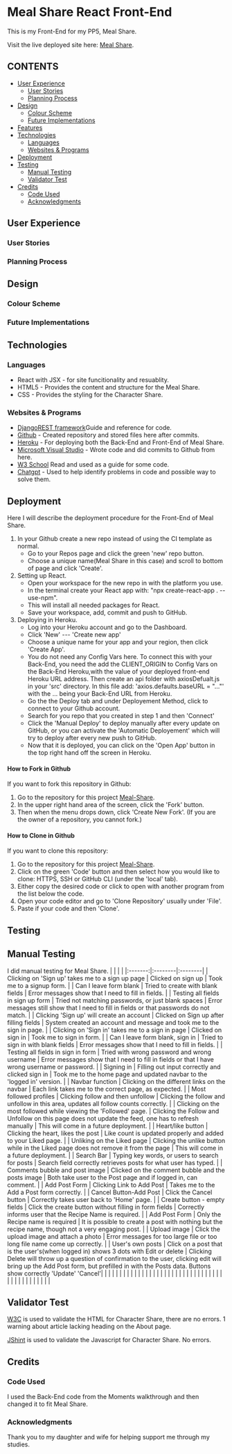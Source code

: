 # Meal Share React Front-End

This is my Front-End for my PP5, Meal Share. 

Visit the live deployed site here: [Meal Share](https://meal-share-b5f074a2fcfd.herokuapp.com/).

## CONTENTS

* [User Experience](#user-experience-ux)
  * [User Stories](#user-stories)
  * [Planning Process](#planning-process)
* [Design](#design)
  * [Colour Scheme](#colour-scheme)
  * [Future Implementations](#future-implementations)
* [Features](#features)
* [Technologies](#technologies)
  * [Languages](#languages)
  * [Websites & Programs](#websites-programs)
* [Deployment](#deployment)
* [Testing](#testing)
   * [Manual Testing](#manual-testing)
   * [Validator Test](#validator-test)
* [Credits](#credits)
  * [Code Used](#code-used)
  * [Acknowledgments](#acknowledgments)

## User Experience

### User Stories

### Planning Process

## Design

### Colour Scheme

### Future Implementations



## Technologies 

### Languages
* React with JSX - for site funcitionality and resuablity.
* HTML5 - Provides the content and structure for the Meal Share.
* CSS - Provides the styling for the Character Share.


###  Websites & Programs 

* [DjangoREST framework](https://www.django-rest-framework.org/)Guide and reference for code.
* [Github](https://github.com/) - Created repository and stored files here after commits. 
* [Heroku](https://heroku.com/) - For deploying both the Back-End and Front-End of Meal Share.
* [Microsoft Visual Studio](https://visualstudio.microsoft.com/) - Wrote code and did commits to Github from here.
* [W3 School](https://www.w3schools.com/) Read and used as a guide for some code.
* [Chatgpt](https://chat.openai.com/) - Used to help identify problems in code and possible way to solve them.


## Deployment 
Here I will describe the deployment procedure for the Front-End of Meal Share.

1. In your Github create a new repo instead of using the CI template as normal.
    * Go to your Repos page and click the green 'new' repo button.
    * Choose a unique name(Meal Share in this case) and scroll to bottom of page and click 'Create'.
2. Setting up React.
    * Open your workspace for the new repo in with the platform you use.
    * In the terminal create your React app with: "npx create-react-app . --use-npm".
    * This will install all needed packages for React.
    * Save your workspace, add, commit and push to GitHub.
3. Deploying in Heroku.
    * Log into your Heroku account and go to the Dashboard.
    * Click 'New' --- 'Create new app'
    * Choose a unique name for your app and your region, then click 'Create App'.
    * You do not need any Config Vars here. To connect this with your Back-End, you need the add the CLIENT_ORIGIN to Config Vars on the Back-End Heroku,with the value of your deployed front-end Heroku URL address. Then create an api folder with axiosDefualt.js in your 'src' directory. In this file add: 'axios.defaults.baseURL = "..."' with the ... being your Back-End URL from Heroku.
    * Go the the Deploy tab and under Deployement Method, click to connect to your Github account.
    * Search for you repo that you created in step 1 and then 'Connect'
    * Click the 'Manual Deploy' to deploy manually after every update on GitHub, or you can activate the 'Automatic Deployement' which will try to deploy after every new push to GitHub.
    * Now that it is deployed, you can click on the 'Open App' button in the top right hand off the screen in Heroku.

#### How to Fork in Github

If you want to fork this repository in Github:

1. Go to the repository for this project [Meal-Share](https://github.com/reltoom/Meal-Share).
2. In the upper right hand area of the screen, click the 'Fork' button.
3. Then when the menu drops down, click 'Create New Fork'. (If you are the owner of a repository, you cannot fork.) 

#### How to Clone in Github

If you want to clone this repository:

1. Go to the repository for this project [Meal-Share](https://github.com/reltoom/Meal-Share).
3. Click on the green 'Code' button and then select how you would like to clone: HTTPS, SSH or GitHub CLI (under the 'local' tab). 
4. Either copy the desired code or click to open with another program from the list below the code.
4. Open your code editor and go to 'Clone Repository' usually under 'File'.
5. Paste if your code and then 'Clone'.

## Testing
## Manual Testing
I did manual testing for Meal Share.
| | | |
|:-------:|:--------|:--------|
| Clicking on 'Sign up' takes me to a sign up page | Clicked on sign up | Took me to a signup form. |
| Can I leave form blank | Tried to create with blank fields | Error messages show that I need to fill in fields. |
| Testing all fields in sign up form | Tried not matching passwords, or just blank spaces | Error messages still show that I need to fill in fields or that passwords do not match. |
| Clicking 'Sign up' will create an account | Clicked on Sign up after filling fields | System created an account and message and took me to the sign in page. |
| Clicking on 'Sign in' takes me to a sign in page | Clicked on sign in | Took me to sign in form. |
| Can I leave form blank, sign in | Tried to sign in with blank fields | Error messages show that I need to fill in fields. |
| Testing all fields in sign in form | Tried with wrong password and wrong username | Error messages show that I need to fill in fields or that I have wrong username or password. |
| Signing in | Filling out input correctly and clicked sign in | Took me to the home page and updated navbar to the 'logged in' version. |
| Navbar function | Clicking on the different links on the navbar | Each link takes me to the correct page, as expected. |
| Most followed profiles | Clicking follow and then unfollow | Clicking the follow and unfollow in this area, updates all follow counts correctly. |
| Clicking on the most followed while viewing the 'Followed' page. | Clicking the Follow and Unfollow on this page does not update the feed, one has to refresh manually | This will come in a future deployment. |
| Heart/like button | Clicking the heart, likes the post | Like count is updated properly and added to your Liked page. |
| Unliking on the Liked page | Clicking the unlike button while in the Liked page does not remove it from the page | This will come in a future deployment. |
| Search Bar | Typing key words, or users to search for posts | Search field correctly retrieves posts for what user has typed. |
| Comments bubble and post image | Clicked on the comment bubble and the posts image | Both take user to the Post page and if logged in, can comment. |
| Add Post Form | Clicking Link to Add Post | Takes me to the Add a Post form correctly. |
| Cancel Button-Add Post | Click the Cancel button | Correctly takes user back to 'Home' page. |
| Create button - empty fields | Click the create button without filling in form fields | Correctly informs user that the Recipe Name is required. |
| Add Post Form | Only the Recipe name is required | It is possible to create a post with nothing but the recipe name, though not a very engaging post. |
| Upload image | Click the upload image and attach a photo | Error messages for too large file or too long file name come up correctly. |
| User's own posts | Click on a post that is the user's(when logged in) shows 3 dots with Edit or delete | Clicking Delete will throw up a question of confirmation to the user, clicking edit will bring up the Add Post form, but prefilled in with the Posts data. Buttons show correctly 'Update' 'Cancel'|
|  |  |  |
|  |  |  |
|  |  |  |
|  |  |  |
|  |  |  |
|  |  |  |
|  |  |  |
|  |  |  |
|  |  |  |
|  |  |  |
|  |  |  |



## Validator Test

[W3C](https://validator.w3.org/) is used to validate the HTML for Character Share, there are no errors. 1 warning about article lacking heading on the About page.

[JShint](https://jshint.com/) is used to validate the Javascript for Character Share. No errors.

## Credits

### Code Used
I used the Back-End code from the Moments walkthrough and then changed it to fit Meal Share. 

### Acknowledgments
Thank you to my daughter and wife for helping support me through my studies.
